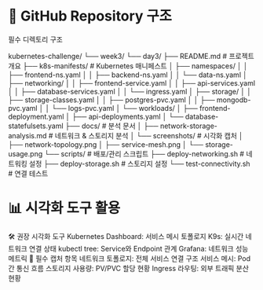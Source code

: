 # 📁 GitHub Repository 구조
필수 디렉토리 구조

kubernetes-challenge/
└── week3/
    └── day3/
        ├── README.md                           # 프로젝트 개요
        ├── k8s-manifests/                      # Kubernetes 매니페스트
        │   ├── namespaces/
        │   │   ├── frontend-ns.yaml
        │   │   ├── backend-ns.yaml
        │   │   └── data-ns.yaml
        │   ├── networking/
        │   │   ├── frontend-service.yaml
        │   │   ├── api-services.yaml
        │   │   ├── database-services.yaml
        │   │   └── ingress.yaml
        │   ├── storage/
        │   │   ├── storage-classes.yaml
        │   │   ├── postgres-pvc.yaml
        │   │   ├── mongodb-pvc.yaml
        │   │   └── logs-pvc.yaml
        │   └── workloads/
        │       ├── frontend-deployment.yaml
        │       ├── api-deployments.yaml
        │       └── database-statefulsets.yaml
        ├── docs/                               # 분석 문서
        │   ├── network-storage-analysis.md    # 네트워크 & 스토리지 분석
        │   └── screenshots/                   # 시각화 캡처
        │       ├── network-topology.png
        │       ├── service-mesh.png
        │       └── storage-usage.png
        └── scripts/                           # 배포/관리 스크립트
            ├── deploy-networking.sh           # 네트워킹 설정
            ├── deploy-storage.sh              # 스토리지 설정
            └── test-connectivity.sh           # 연결 테스트

            
# 📊 시각화 도구 활용
🛠️ 권장 시각화 도구
Kubernetes Dashboard: 서비스 메시 토폴로지
K9s: 실시간 네트워크 연결 상태
kubectl tree: Service와 Endpoint 관계
Grafana: 네트워크 성능 메트릭
📸 필수 캡처 항목
네트워크 토폴로지: 전체 서비스 연결 구조
서비스 메시: Pod 간 통신 흐름
스토리지 사용량: PV/PVC 할당 현황
Ingress 라우팅: 외부 트래픽 분산 현황
